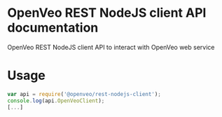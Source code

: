 # OpenVeo REST NodeJS client API documentation
OpenVeo REST NodeJS client API to interact with OpenVeo web service

# Usage

```javascript
var api = require('@openveo/rest-nodejs-client');
console.log(api.OpenVeoClient);
[...]
```
